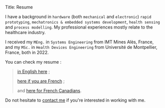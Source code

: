 Title: Resume

I have a background in `hardware` (both `mechanical` and `electronic`) `rapid prototyping`, `mechatronics & embedded systems development`, `health sensing` and `process modelling`.
My professional experiences mostly relate to the healthcare industry.

I received my `MEng.` in `Systems Engineering` from IMT Mines Alès, France, and my `MSc.` in `Health Devices Engineering` from Université de Montpellier, France, both in 2022.

You can check my resume :
> [in English here]({static}/pdfs/ResumeEN.pdf) ;
>
> [here if you are French]({static}/pdfs/ResumeFR.pdf) ;
>
> and [here for French Canadians]({static}/pdfs/ResumeFR_CA.pdf).

Do not hesitate to [contact me](mailto:koji.andria@e.email) if you're interested in working with me.